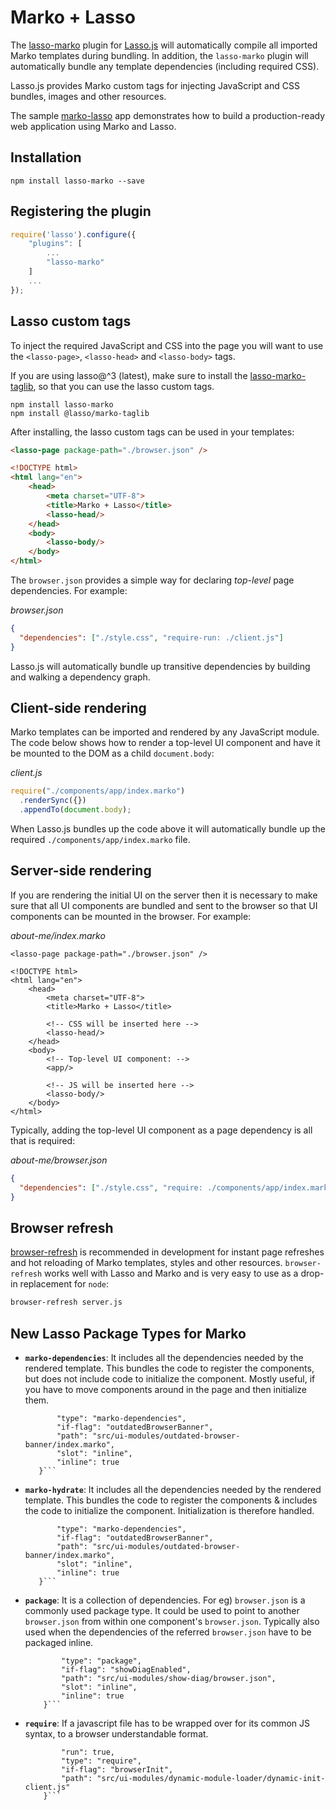 # Marko + Lasso

The [lasso-marko](https://github.com/lasso-js/lasso-marko) plugin for [Lasso.js](https://github.com/lasso-js/lasso) will automatically compile all imported Marko templates during bundling. In addition, the `lasso-marko` plugin will automatically bundle any template dependencies (including required CSS).

Lasso.js provides Marko custom tags for injecting JavaScript and CSS bundles, images and other resources.

The sample [marko-lasso](https://github.com/marko-js-samples/marko-lasso) app demonstrates how to build a production-ready web application using Marko and Lasso.

## Installation

```
npm install lasso-marko --save
```

## Registering the plugin

```js
require('lasso').configure({
    "plugins": [
        ...
        "lasso-marko"
    ]
    ...
});
```

## Lasso custom tags

To inject the required JavaScript and CSS into the page you will want to use the `<lasso-page>`, `<lasso-head>` and `<lasso-body>` tags.

If you are using lasso@^3 (latest), make sure to install the [lasso-marko-taglib](https://github.com/lasso-js/lasso-marko-taglib), so that you can use the lasso custom tags.

```
npm install lasso-marko
npm install @lasso/marko-taglib
```

After installing, the lasso custom tags can be used in your templates:

```html
<lasso-page package-path="./browser.json" />

<!DOCTYPE html>
<html lang="en">
    <head>
        <meta charset="UTF-8">
        <title>Marko + Lasso</title>
        <lasso-head/>
    </head>
    <body>
        <lasso-body/>
    </body>
</html>
```

The `browser.json` provides a simple way for declaring _top-level_ page dependencies. For example:

_browser.json_

```json
{
  "dependencies": ["./style.css", "require-run: ./client.js"]
}
```

Lasso.js will automatically bundle up transitive dependencies by building and walking a dependency graph.

## Client-side rendering

Marko templates can be imported and rendered by any JavaScript module. The code below shows how to render a top-level UI component and have it be mounted to the DOM as a child `document.body`:

_client.js_

```js
require("./components/app/index.marko")
  .renderSync({})
  .appendTo(document.body);
```

When Lasso.js bundles up the code above it will automatically bundle up the required `./components/app/index.marko` file.

## Server-side rendering

If you are rendering the initial UI on the server then it is necessary to make sure that all UI components are bundled and sent to the browser so that UI components can be mounted in the browser. For example:

_about-me/index.marko_

```marko
<lasso-page package-path="./browser.json" />

<!DOCTYPE html>
<html lang="en">
    <head>
        <meta charset="UTF-8">
        <title>Marko + Lasso</title>

        <!-- CSS will be inserted here -->
        <lasso-head/>
    </head>
    <body>
        <!-- Top-level UI component: -->
        <app/>

        <!-- JS will be inserted here -->
        <lasso-body/>
    </body>
</html>
```

Typically, adding the top-level UI component as a page dependency is all that is required:

_about-me/browser.json_

```json
{
  "dependencies": ["./style.css", "require: ./components/app/index.marko"]
}
```

## Browser refresh

[browser-refresh](https://github.com/patrick-steele-idem/browser-refresh) is recommended in development for instant page refreshes and hot reloading of Marko templates, styles and other resources. `browser-refresh` works well with Lasso and Marko and is very easy to use as a drop-in replacement for `node`:

```bash
browser-refresh server.js
```

## New Lasso Package Types for Marko

- **`marko-dependencies`**:
   It includes all the dependencies needed by the rendered template.
   This bundles the code to register the components, but does not include code to initialize the component.
   Mostly useful, if you have to move components around in the page and then initialize them.
   
   ```{
          "type": "marko-dependencies",
          "if-flag": "outdatedBrowserBanner",
          "path": "src/ui-modules/outdated-browser-banner/index.marko",
          "slot": "inline",
          "inline": true
      }```

- **`marko-hydrate`**:
   It includes all the dependencies needed by the rendered template.
   This bundles the code to register the components & includes the code to initialize the component.
   Initialization is therefore handled.
   
   
   ```{
          "type": "marko-dependencies",
          "if-flag": "outdatedBrowserBanner",
          "path": "src/ui-modules/outdated-browser-banner/index.marko",
          "slot": "inline",
          "inline": true
      }```

- **`package`**:
    It is a collection of dependencies. For eg) `browser.json` is a commonly used package type.
    It could be used to point to another `browser.json` from within one component's `browser.json`.
    Typically also used when the dependencies of the referred `browser.json` have to be packaged inline.
    
    ```{
            "type": "package",
            "if-flag": "showDiagEnabled",
            "path": "src/ui-modules/show-diag/browser.json",
            "slot": "inline",
            "inline": true
        }```
   
 - **`require`**:
    If a javascript file has to be wrapped over for its common JS syntax, to a browser understandable format.
    ```{
            "run": true,
            "type": "require",
            "if-flag": "browserInit",
            "path": "src/ui-modules/dynamic-module-loader/dynamic-init-client.js"
        }```
